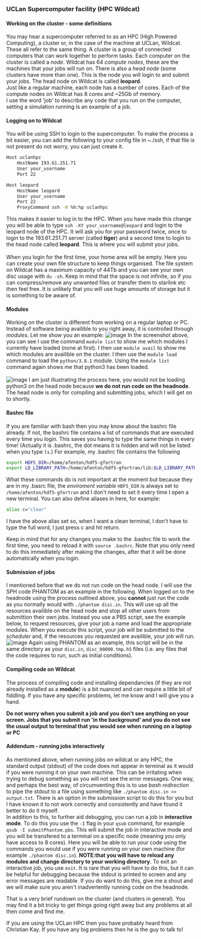 ### UCLan Supercomputer facility  (HPC Wildcat)

#### Working on the cluster - some definitions
You may hear a supercomputer referred to as an HPC (High Powered Computing), a cluster or, in the case of the machine at UCLan, Wildcat. These all refer to the same thing. A cluster is a group of connected computers that can work together to perform tasks. Each computer on the cluster is called a *node*. Wildcat has 64 *compute nodes*, these are the machines that your jobs will run on. There is also a *head node* (some clusters have more than one). This is the node you will login to and submit your jobs. The head node on Wildcat is called **leopard**.
<br>
Just like a regular machine, each node has a number of cores. Each of the compute nodes on Wildcat has 8 cores and ~25Gb of memory.
<br>
I use the word 'job' to describe any code that you run on the computer, setting a simulation running is an example of a job.
#### Logging on to Wildcat
You will be using SSH to login to the supercomputer. To make the process a bit easier, you can add the following to your config file in ~./ssh, if that file is not present do not worry, you can just create it.

```bash
Host uclanhpc
    HostName 193.61.251.71
    User your_username
    Port 22

Host leopard
    HostName leopard
    User your_username
    Port 22
    ProxyCommand ssh -W %h:%p uclanhpc
```
This makes it easier to log in to the HPC. When you have made this change you will be able to type `ssh -XY your_username@leopard` and login to the leopard node of the HPC. It will ask you for your password twice, once to login to the 193.61.251.71 server (called **tiger**) and a second time to login to the head node called **leopard**. This is where you will submit your jobs.
<br>
<br>
When you login for the first time, your home area will be empty. Here you can create your own file structure to keep things organised. The file system on Wildcat has a maximum capacity of 44Tb and you can see your own disc usage with `du -sh`. Keep in mind that the space is not infinite, so if you can compress/remove any unwanted files or transfer them to starlink etc then feel free. It is unlikely that you will use huge amounts of storage but it is something to be aware of.

#### Modules
Working on the cluster is different from working on a regular laptop or PC. Instead of software being availible to you right away, it is controlled through *modules*. Let me show you an example:
![image](/Users/adamfenton/Documents/PhD/cheatSheets/hpc_manual/screenshots/modules.png)
In the screenshot above, you can see I use the command `module list` to show me which modules I currently have loaded (none at first). I then use `module avail` to show me which modules are availible on the cluster. I then use the `module load` command to load the `python/3.8.1` module. Using the `module list` command again shows me that python3 has been loaded.
<br>
<br>
![image](/Users/adamfenton/Documents/PhD/cheatSheets/hpc_manual/screenshots/load_module.png)
I am just illustrating the process here, you would not be loading python3 on the head node because **we do not run code on the headnode**. The head node is only for compiling and submitting jobs, which I will get on to shortly.
#### Bashrc file
If you are familiar with bash then you may know about the bashrc file already. If not, the bashrc file contains a list of commands that are executed every time you login. This saves you having to type the same things in every time! (Actually it is .bashrc, the dot means it is hidden and will not be listed when you type `ls`.) For example, my .bashrc file contains the following
```bash
export HDF5_DIR=/home/afenton/hdf5-gfortran
export LD_LIBRARY_PATH=/home/afenton/hdf5-gfortran/lib:$LD_LIBRARY_PATH
```
What these commands do is not important at the moment but because they are in my .basrc file, the *enviroment variable* `HDF5_DIR` is always set to `/home/afenton/hdf5-gfortran` and I don't need to set it every time I open a new terminal. You can also define aliases in here, for example:
```bash
alias c="clear"
```
I have the above alias set so, when I want a clean terminal, I don't have to type the full word, I just press c and hit return. <br>

Keep in mind that for any changes you make to the .bashrc file to work the first time, you need to reload it with `source .bashrc`. Note that you only need to do this immediately after making the changes, after that it will be done automatically when you login.


#### Submission of jobs
I mentioned before that we do not run code on the head node. I will use the SPH code PHANTOM as an example in the following. When logged on to the headnode using the process outlined above, you **cannot** just run the code as you normally would with `./phantom disc.in`. This will use up all the resources availible on the head node and stop all other users from submittion their own jobs. Instead you use a PBS script, see the example below, to request resources, give your job a name and load the appropriate modules. When you execute this script, your job will be submitted to the *scheduler* and, if the resources you requested are availible, your job will run.
![image](/Users/adamfenton/Documents/PhD/cheatSheets/hpc_manual/screenshots/submission.png)
Again using PHANTOM as an example, this script will be in the same directory as your `disc.in`, `disc_00000.tmp.h5` files (i.e. any files that the code requires to run, such as initial conditions).
#### Compiling code on Wildcat
The process of compiling code and installing dependancies (if they are not already installed as a **module**) is a bit nuanced and can require a little bit of fiddling. If you have any specific problems, let me know and I will give you a hand.


**Do not worry when you submit a job and you don't see anything on your screen. Jobs that you submit run 'in the background' and you do not see the usual output to terminal that you would see when running on a laptop or PC**


#### Addendum - running jobs interactively
As mentioned above, when running jobs on wildcat or any HPC, the standard output (stdout) of the code does not appear in terminal as it would if you were running it on your own machine. This can be irritating when trying to debug something as you will not see the error messages. One way, and perhaps the best way, of circumventing this is to use *bash redirection* to pipe the stdout to a file using something like `./phantom disc.in >> output.txt`. There is an option in the submission script to do this for you but I have known it to not work correctly and consistently and have found it better to do it myself.
<br>
In addition to this, to further aid debugging, you can run a job in **interactive mode**. To do this you use the `-I` flag in your `qsub` command, for example `qsub -I submitPhantom.pbs`. This will submit the job in interactive mode and you will be transfered to a terminal on a specific node (meaning you only have access to 8 cores). Here you will be able to run your code using the commands you would use if you were running on your own machine (for example `./phantom disc.in`). **NOTE:that you will have to reload any modules and change directory to your working directory**. To exit an interactive job, you use `exit`. It is rare that you will have to do this, but it can be helpful for debugging because the stdout is printed to screen and any error messages are readable. If you do want to do this, give me a shout and we will make sure you aren't inadvertently running code on the headnode.


<!-- Compiling PHANTOM on the cluster follows a similar process as it does when compiling it on a laptop or other PC but there are some important differences. Firstly, for the HDF5 file format to work, the HDF5 libraries need to be compiled using the same compiler as PHANTOM. In this case, we will use gfortran for both. Follow the steps below to compile HDF5 with gfortran:
1. Download the .tar file I have sent you, this contains the HDF5 libraries.
2. Copy the .tar file into your home area on the HPC using scp, for example <br>`scp hdf5-1.12.0.tar your_username@leopard:~/`.
3. Extract the files using `tar -xvf hdf5-1.12.0.tar` and move into the hdf5-1.12.0 directory.
4. Configure with `./configure --prefix=/path/to/hdf5/directory --enable-fortran --enable-cxx`
5. make and make install with `make` and, when that is finished, `make install`

When I did this, it took a while so be prepared for that. <br>
This is where the .bashrc file comes in useful. In order for PHANTOM to run, we need to tell it where to find the HDF5 libraries, we do that with the commands
```bash
export HDF5_DIR=/path/to/hdf5/directory
export LD_LIBRARY_PATH=/path/to/hdf5/directory/lib:$LD_LIBRARY_PATH
```
If you put these in your .bashrc file then they will be stored and you will not need to reset them each time.
<br>
<br>
Now we are ready to compile PHANTOM. Sometimes compiling on the headnode of Wildcat does not work, so before trying to compile you need to connect to another node called **gnode01** with `ssh gnode01`. It will ask for your password. Once you have logged in there, navigate to your run directory and generate your Makefile in the same way as you would on a laptop or PC. When you have your makefile you are ready to compile PHANTOM with
```bash
make HDF5=yes HDF5ROOT=$HDF5_DIR  SYSTEM=gfortran
```
When that compilation is complete, you should have the binary `phantom` in your directory. Now we can use our submission script to submit the job. In the following example, I assume your .in file is called `disc.in`. If it isn't then it will need changing in the submission script.
![image](/Users/adamfenton/Documents/PhD/cheatSheets/hpc_manual/screenshots/submission.png)
You will need a copy of this script in your *working* directory (the one where the `disc.in` file is). You can see at the top of the figure that I have named my script submitPhantom.pbs so to submit my job I will run the following command `qsub submitPhantom.pbs`. This will add your job to the queue and if the resources are available then the job will run. You can check its progress with `qstat -a` and `showq` (showq will show you all the jobs running on the cluster and also how many nodes are available.). -->


That is a very brief rundown on the cluster (and clusters in general). You may find it a bit tricky to get things going right away but any problems at all then come and find me.

If you are using the UCLan HPC then you have probably heard from Christian Kay. If you have any big problems then he is the guy to talk to!
